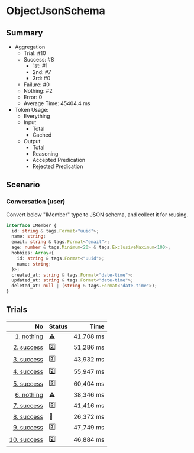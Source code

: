 # ObjectJsonSchema
## Summary
  - Aggregation
    - Trial: #10
    - Success: #8
      - 1st: #1
      - 2nd: #7
      - 3rd: #0
    - Failure: #0
    - Nothing: #2
    - Error: 0
    - Average Time: 45404.4 ms
  - Token Usage:
    - Everything
    - Input
      - Total
      - Cached
    - Output
      - Total
      - Reasoning
      - Accepted Predication
      - Rejected Predication

## Scenario
### Conversation (user)
Convert below "IMember" type to JSON schema, and collect it for reusing.

```ts
interface IMember {
  id: string & tags.Format<"uuid">;
  name: string;
  email: string & tags.Format<"email">;
  age: number & tags.Minimum<20> & tags.ExclusiveMaximum<100>;
  hobbies: Array<{
    id: string & tags.Format<"uuid">;
    name: string;
  }>;
  created_at: string & tags.Format<"date-time">;
  updated_at: string & tags.Format<"date-time">;
  deleted_at: null | (string & tags.Format<"date-time">);
}
```

## Trials
No | Status | Time
---:|:-------|------:
[1. nothing](./trials/1.nothing.json) | ⚠️ | 41,708 ms
[2. success](./trials/2.success.json) | 2️⃣ | 51,286 ms
[3. success](./trials/3.success.json) | 2️⃣ | 43,932 ms
[4. success](./trials/4.success.json) | 2️⃣ | 55,947 ms
[5. success](./trials/5.success.json) | 2️⃣ | 60,404 ms
[6. nothing](./trials/6.nothing.json) | ⚠️ | 38,346 ms
[7. success](./trials/7.success.json) | 2️⃣ | 41,416 ms
[8. success](./trials/8.success.json) | 🥇 | 26,372 ms
[9. success](./trials/9.success.json) | 2️⃣ | 47,749 ms
[10. success](./trials/10.success.json) | 2️⃣ | 46,884 ms